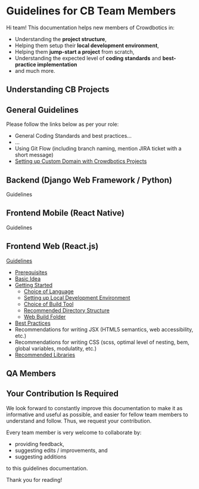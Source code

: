 # Guidelines for CB Team Members
Hi team! This documentation helps new members of Crowdbotics in:

 - Understanding the **project structure**,
 - Helping them setup their **local development environment**,
 - Helping them **jump-start a project** from scratch,
 - Understanding the expected level of **coding standards** and **best-practice implementation**
 - and much more.

## Understanding CB Projects

## General Guidelines

Please follow the links below as per your role:

- General Coding Standards and best practices...
- ...
- Using Git Flow (including branch naming, mention JIRA ticket with a short message)
- [Setting up Custom Domain with Crowdbotics Projects](general/setting-up-custom-domain.md)

## Backend (Django Web Framework / Python)
Guidelines

## Frontend Mobile (React Native)
Guidelines

## Frontend Web (React.js)
[Guidelines](frontend-web/guidelines.md)
- [Prerequisites](frontend-web/guidelines.md#prerequisites)
- [Basic Idea](frontend-web/guidelines.md#basic-idea-of-a-crowdbotics-project)
- [Getting Started](frontend-web/guidelines.md#getting-started)
	- [Choice of Language](frontend-web/guidelines.md#choice-of-language)
	- [Setting up Local Development Environment](frontend-web/guidelines.md#setting-up-your-local-development-environment)
	- [Choice of Build Tool](frontend-web/guidelines.md#choice-of-build-tool)
	- [Recommended Directory Structure](frontend-web/guidelines.md#recommended-directory-structure)
	- [Web Build Folder](frontend-web/guidelines.md#web-build-folder)
- [Best Practices](frontend-web/guidelines.md#best-practices)
- Recommendations for writing JSX (HTML5 semantics, web accessibility, etc.)
- Recommendations for writing CSS (scss, optimal level of nesting, bem, global variables, modulatity, etc.)
- [Recommended Libraries](frontend-web/guidelines.md#recommended-libraries--packages)

## QA Members

## Your Contribution Is Required
We look forward to constantly improve this documentation to make it as informative and useful as possible, and easier for fellow team members to understand and follow. Thus, we request your contribution.

Every team member is very welcome to collaborate by:
- providing feedback,
- suggesting edits / improvements, and
- suggesting additions

to this guidelines documentation.

Thank you for reading! 
